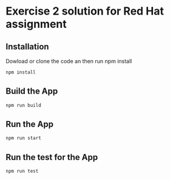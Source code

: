 # Exercise 2 solution for Red Hat assignment


## Installation
Dowload or clone the code an then run npm install
 ```bash
npm install
```

## Build the App
 ```bash
npm run build
```
## Run the App
 ```bash
npm run start
```

## Run the test for the App
 ```bash
npm run test
```